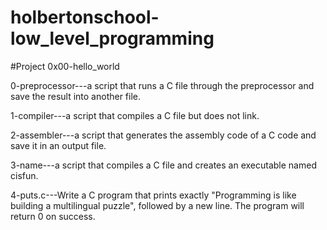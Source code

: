 # holbertonschool-low_level_programming

#Project 0x00-hello_world

0-preprocessor---a script that runs a C file through the preprocessor and save the result into another file.

1-compiler---a script that compiles a C file but does not link.

2-assembler---a script that generates the assembly code of a C code and save it in an output file.

3-name---a script that compiles a C file and creates an executable named cisfun.

4-puts.c---Write a C program that prints exactly "Programming is like building a multilingual puzzle", followed by a new line. The program will return 0 on success.

